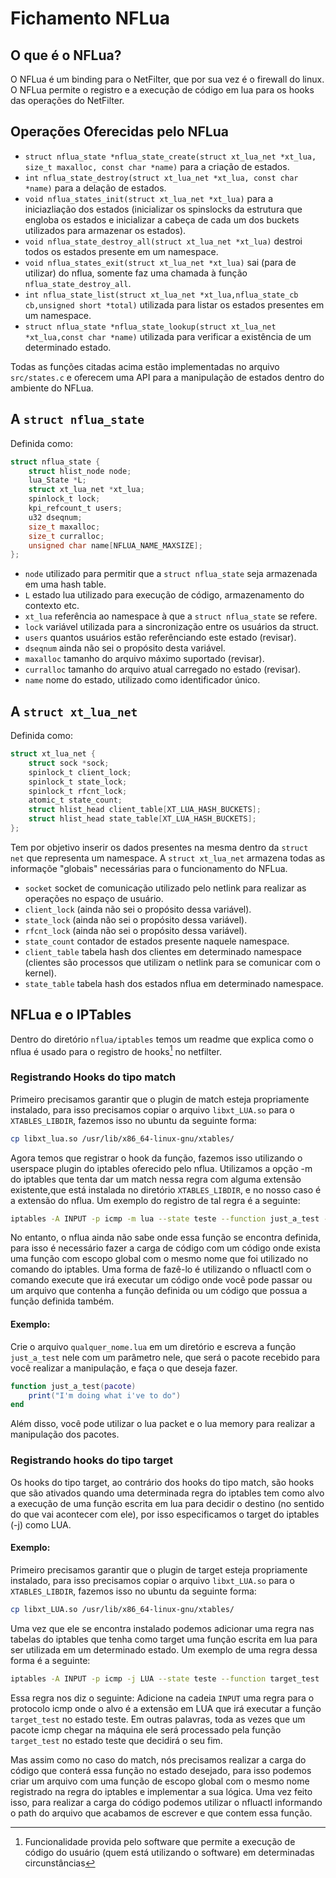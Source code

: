 # Fichamento NFLua

## O que é o NFLua?

O NFLua é um binding para o NetFilter, que por sua vez é o firewall do linux. O NFLua permite o registro e a execução de código em lua para os hooks das operações do NetFilter.

## Operações Oferecidas pelo NFLua

- `struct nflua_state *nflua_state_create(struct xt_lua_net *xt_lua,
	size_t maxalloc, const char *name)` para a criação de estados.
- `int nflua_state_destroy(struct xt_lua_net *xt_lua, const char *name)` para a delação de estados.
- `void nflua_states_init(struct xt_lua_net *xt_lua)` para a iniciazliação dos estados (inicializar os spinslocks da estrutura que engloba os estados e inicializar a cabeça de cada um dos buckets utilizados para armazenar os estados).
- `void nflua_state_destroy_all(struct xt_lua_net *xt_lua)` destroi todos os estados presente em um namespace.
- `void nflua_states_exit(struct xt_lua_net *xt_lua)` sai (para de utilizar) do nflua, somente faz uma chamada à função `nflua_state_destroy_all`.
- `int nflua_state_list(struct xt_lua_net *xt_lua,nflua_state_cb cb,unsigned short *total)` utilizada para listar os estados presentes em um namespace.
- `struct nflua_state *nflua_state_lookup(struct xt_lua_net *xt_lua,const char *name)` utilizada para verificar a existência de um determinado estado.

Todas as funções citadas acima estão implementadas no arquivo `src/states.c` e oferecem uma API para a manipulação de estados dentro do ambiente do NFLua.


## A `struct nflua_state`

Definida como: 
```c
struct nflua_state {
	struct hlist_node node;
	lua_State *L;
	struct xt_lua_net *xt_lua;
	spinlock_t lock;
	kpi_refcount_t users;
	u32 dseqnum;
	size_t maxalloc;
	size_t curralloc;
	unsigned char name[NFLUA_NAME_MAXSIZE];
};
```

- `node` utilizado para permitir que a `struct nflua_state` seja armazenada em uma hash table.
- `L` estado lua utilizado para execução de código, armazenamento do contexto etc.
- `xt_lua` referência ao namespace à que a `struct nflua_state` se refere.
- `lock` variável utilizada para a sincronização entre os usuários da struct.
- `users` quantos usuários estão referênciando  este estado (revisar).
- `dseqnum` ainda não sei o propósito desta variável.
- `maxalloc` tamanho do arquivo máximo suportado (revisar).
- `curralloc` tamanho do arquivo atual carregado no estado (revisar).
- `name` nome do estado, utilizado como identificador único.

## A `struct xt_lua_net`

Definida como:

```c
struct xt_lua_net {
	struct sock *sock;
	spinlock_t client_lock;
	spinlock_t state_lock;
	spinlock_t rfcnt_lock;
	atomic_t state_count;
	struct hlist_head client_table[XT_LUA_HASH_BUCKETS];
	struct hlist_head state_table[XT_LUA_HASH_BUCKETS];
};
```

Tem por objetivo inserir os dados presentes na mesma dentro da `struct net` que representa um namespace. A `struct xt_lua_net` armazena todas as informaçõe "globais" necessárias para o funcionamento do NFLua.

- `socket` socket de comunicação utilizado pelo netlink para realizar as operações no espaço de usuário.
- `client_lock` (ainda não sei o propósito dessa variável).
- `state_lock` (ainda não sei o propósito dessa variável).
- `rfcnt_lock` (ainda não sei o propósito dessa variável).
- `state_count` contador de estados presente naquele namespace.
- `client_table` tabela hash dos clientes em determinado namespace (clientes são processos que utilizam o netlink para se comunicar com o kernel).
- `state_table` tabela hash dos estados nflua em determinado namespace.

## NFLua e o IPTables

Dentro do diretório `nflua/iptables` temos um readme que explica como o nflua  é usado para o registro de hooks[^1] no netfilter.

### Registrando Hooks do tipo match

Primeiro precisamos garantir que o plugin de match esteja propriamente instalado, para isso precisamos copiar o arquivo `libxt_LUA.so` para o `XTABLES_LIBDIR`, fazemos isso no ubuntu da seguinte forma:

```bash
cp libxt_lua.so /usr/lib/x86_64-linux-gnu/xtables/
```

Agora temos  que registrar o hook da função, fazemos isso utilizando o userspace plugin do iptables oferecido pelo nflua. Utilizamos a opção -m do iptables que tenta dar um match nessa regra com alguma extensão existente,que está instalada no diretório `XTABLES_LIBDIR`, e  no nosso caso é a extensão do nflua. Um exemplo do registro de tal regra é a seguinte:

```bash
iptables -A INPUT -p icmp -m lua --state teste --function just_a_test -j ACCEPT
```

No entanto, o nflua ainda não sabe onde essa função se encontra definida, para isso é necessário fazer a carga de código com um código onde exista uma função com escopo global com o mesmo nome que foi utilizado no comando do iptables. Uma forma de fazê-lo é utilizando o nfluactl com o comando execute que irá executar um código onde você pode passar ou um arquivo que contenha a função definida ou um código que possua a função definida também.

#### Exemplo:
Crie o arquivo `qualquer_nome.lua` em um diretório e escreva a função `just_a_test` nele com um parâmetro nele, que será o pacote recebido para você realizar a manipulação, e faça o que deseja fazer.

```lua
function just_a_test(pacote)
	print("I'm doing what i've to do")
end
```
Além disso, você pode utilizar o lua packet e o lua memory para realizar a manipulação dos pacotes.

### Registrando hooks do tipo target


Os hooks do tipo target, ao contrário dos hooks do tipo match, são hooks que são ativados quando uma determinada regra do iptables tem como alvo a execução de uma função escrita em lua para decidir o destino (no sentido do que vai acontecer com ele), por isso especificamos o target do iptables (-j) como LUA. 

#### Exemplo:
Primeiro precisamos garantir que o plugin de target esteja propriamente instalado, para isso precisamos copiar o arquivo `libxt_LUA.so` para o `XTABLES_LIBDIR`, fazemos isso no ubuntu da seguinte forma:

```bash
cp libxt_LUA.so /usr/lib/x86_64-linux-gnu/xtables/
```
Uma vez que ele se encontra instalado podemos adicionar uma regra nas tabelas do iptables que tenha como target uma função escrita em lua para ser utilizada em um determinado estado. Um exemplo de uma regra dessa forma é a seguinte:

```bash
iptables -A INPUT -p icmp -j LUA --state teste --function target_test
```

Essa regra nos diz o seguinte: Adicione na cadeia `INPUT` uma regra para o protocolo icmp onde o alvo é a extensão em LUA que irá executar a função `target_test` no estado teste. Em outras palavras, toda as vezes que um pacote icmp chegar na máquina ele será processado pela função `target_test` no estado teste que decidirá o seu fim.


Mas assim como no caso do match, nós precisamos realizar a carga do código que conterá essa função no estado desejado, para isso podemos criar um arquivo com uma função de escopo global com o mesmo nome registrado na regra do iptables e implementar a sua lógica. Uma vez feito isso, para realizar a carga do código podemos utilizar o nfluactl informando o path do arquivo que acabamos de escrever e que contem essa função.


[^1]: Funcionalidade provida pelo software que permite a execução de código do usuário (quem está utilizando o software) em determinadas circunstâncias
